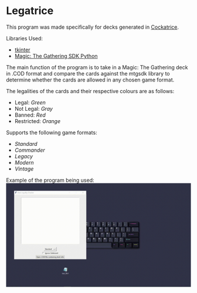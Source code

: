 # Legatrice
This program was made specifically for decks generated in [Cockatrice](https://cockatrice.github.io/).

Libraries Used:
- [tkinter](https://docs.python.org/3/library/tkinter.html)
- [Magic: The Gathering SDK Python](https://github.com/MagicTheGathering/mtg-sdk-python)

The main function of the program is to take in a Magic: The Gathering deck in .COD format and compare the cards against the mtgsdk library to determine whether the cards are allowed in any chosen game format.

The legalities of the cards and their respective colours are as follows:
- Legal: *Green*
- Not Legal: *Gray*
- Banned: *Red*
- Restricted: *Orange*

Supports the following game formats:
- *Standard*
- *Commander*
- *Legacy*
- *Modern*
- *Vintage*

Example of the program being used:
![gif](images/example_video.gif)
